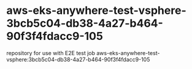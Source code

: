 # aws-eks-anywhere-test-vsphere-3bcb5c04-db38-4a27-b464-90f3f4fdacc9-105
repository for use with E2E test job aws-eks-anywhere-test-vsphere:3bcb5c04-db38-4a27-b464-90f3f4fdacc9-105
